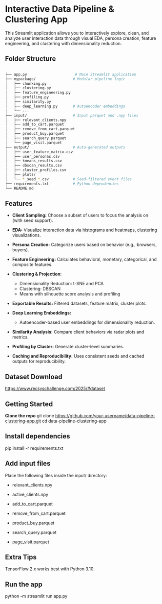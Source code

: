 #  Interactive Data Pipeline & Clustering App

  This Streamlit application allows you to interactively explore, clean, and analyze user interaction data through visual EDA, persona creation, feature engineering, and clustering with dimensionality reduction.

## Folder Structure
```bash

├── app.py                      # Main Streamlit application
├── mypackage/                 # Modular pipeline logic
│   ├── chunking.py
│   ├── clustering.py
│   ├── feature_engineering.py
│   ├── profiling.py
│   ├── similarity.py
│   ├── deep_learning.py       # Autoencoder embeddings
│   └── ...
├── input/                     # Input parquet and .npy files
│   ├── relevant_clients.npy
│   ├── add_to_cart.parquet
│   ├── remove_from_cart.parquet
│   ├── product_buy.parquet
│   ├── search_query.parquet
│   └── page_visit.parquet
├── output/                    # Auto-generated outputs
│   ├── user_feature_matrix.csv
│   ├── user_personas.csv
│   ├── kmeans_results.csv
│   ├── dbscan_results.csv
│   ├── cluster_profiles.csv
│   ├── plots/
│   └── *_seed_*.csv           # Seed-filtered event files
├── requirements.txt           # Python dependencies
└── README.md
```

## Features

- **Client Sampling:** Choose a subset of users to focus the analysis on (with seed support).
- **EDA:** Visualize interaction data via histograms and heatmaps, clustering visualizations.
- **Persona Creation:** Categorize users based on behavior (e.g., browsers, buyers).
- **Feature Engineering:** Calculates behavioral, monetary, categorical, and composite features.
- **Clustering & Projection:**
  - Dimensionality Reduction: t-SNE and PCA
  - Clustering: DBSCAN
  - Means with silhouette score analysis and profiling
- **Exportable Results:** Filtered datasets, feature matrix, cluster plots.
- **Deep Learning Embeddings:** 
  - Autoencoder-based user embeddings for dimensionality reduction.

- **Similarity Analysis:** Compare client behaviors via radar plots and metrics.

- **Profiling by Cluster:** Generate cluster-level summaries.

- **Caching and Reproducibility:** Uses consistent seeds and cached outputs for reproducibility.

## Dataset Download

https://www.recsyschallenge.com/2025/#dataset


##  Getting Started

 **Clone the repo**
git clone https://github.com/your-username/data-pipeline-clustering-app.git
cd data-pipeline-clustering-app

## Install dependencies

pip install -r requirements.txt

## Add input files

Place the following files inside the input/ directory:

- relevant_clients.npy

- active_clients.npy

- add_to_cart.parquet

- remove_from_cart.parquet

- product_buy.parquet

- search_query.parquet

- page_visit.parquet


## Extra Tips
TensorFlow 2.x works best with Python 3.10.

## Run the app
python -m streamlit run app.py

